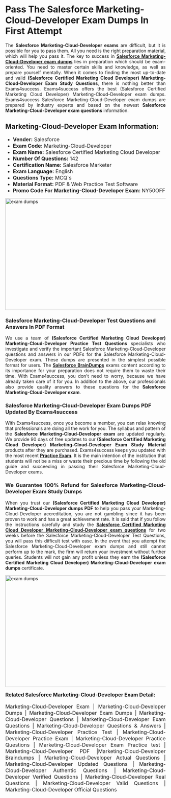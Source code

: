 <h1><strong><strong>Pass The Salesforce Marketing-Cloud-Developer Exam Dumps In First Attempt</strong></strong></h1> <p style="text-align:justify">The <strong>Salesforce Marketing-Cloud-Developer exams</strong> are difficult, but it is possible for you to pass them. All you need is the right preparation material, which will help you pass it. The key to success in <a href="https://www.exams4success.com/salesforce/marketing-cloud-developer-pdf-exam-dumps"><strong>Salesforce Marketing-Cloud-Developer exam dumps</strong></a> lies in preparation which should be exam-oriented. You need to master certain skills and knowledge, as well as prepare yourself mentally. When it comes to finding the most up-to-date and valid <strong>(Salesforce Certified Marketing Cloud Developer) Marketing-Cloud-Developer Exam Study Questions</strong>, there is nothing better than Exams4success. Exams4success offers the best (Salesforce Certified Marketing Cloud Developer) Marketing-Cloud-Developer exam dumps. Exams4success Salesforce Marketing-Cloud-Developer exam dumps are prepared by industry experts and based on the newest <strong>Salesforce Marketing-Cloud-Developer exam questions</strong> information.</p> <h2><strong><strong>Marketing-Cloud-Developer Exam Information:</strong></strong></h2> <ul> <li><span style="font-size:16px"><strong>Vender:</strong> Salesforce</span></li> <li><span style="font-size:16px"><strong>Exam Code:</strong> Marketing-Cloud-Developer</span></li> <li><span style="font-size:16px"><strong>Exam Name:</strong> Salesforce Certified Marketing Cloud Developer</span></li> <li><span style="font-size:16px"><strong>Number Of Questions:</strong> 142</span></li> <li><span style="font-size:16px"><strong>Certification Name:</strong> Salesforce Marketer</span></li> <li><span style="font-size:16px"><strong>Exam Language:</strong> English</span></li> <li><span style="font-size:16px"><strong>Questions Type:</strong> MCQ`s</span></li> <li><span style="font-size:16px"><strong>Material Format:</strong> PDF & Web Practice Test Software</span></li> <li><span style="font-size:16px"><strong>Promo Code For Marketing-Cloud-Developer Exam: </strong>NY50OFF</span></li> </ul> <p><a href="https://www.exams4success.com/salesforce/marketing-cloud-developer-pdf-exam-dumps" rel="no-follow"><img alt="exam dumps" src="https://www.certcollections.com/uploads/content/infrist1.png" style="height:350px; width:750px" /></a></p> <h3><strong>Salesforce Marketing-Cloud-Developer Test Questions and Answers In PDF Format</strong></h3> <p style="text-align:justify">We use a team of <strong>(Salesforce Certified Marketing Cloud Developer) Marketing-Cloud-Developer Practice Test Questions</strong> specialists who investigate and verify the important Salesforce Marketing-Cloud-Developer questions and answers in our PDFs for the Salesforce Marketing-Cloud-Developer exam. These dumps are presented in the simplest possible format for users. The <a href="https://www.exams4success.com/salesforce-exam-dumps"><strong>Salesforce BrainDumps</strong></a> exams content according to its importance for your preparation does not require them to waste their time. With Exams4success, you don't need to worry, because we have already taken care of it for you. In addition to the above, our professionals also provide quality answers to these questions for the<strong> Salesforce Marketing-Cloud-Developer exam</strong>.</p> <h3><strong> Salesforce Marketing-Cloud-Developer Exam Dumps PDF Updated By Exams4success</strong></h3> <p style="text-align:justify">With Exams4success, once you become a member, you can relax knowing that professionals are doing all the work for you. The syllabus and pattern of the <strong>Salesforce Marketing-Cloud-Developer exam </strong>are updated regularly. We provide 90 days of free updates to our <strong>(Salesforce Certified Marketing Cloud Developer) Marketing-Cloud-Developer Exam Study Material</strong> products after they are purchased. Exams4success keeps you updated with the most recent <a href="https://www.exams4success.com/"><strong>Practice Exam</strong></a>. It is the main intention of the institution that students will not be a miss or waste their precious time by following the old guide and succeeding in passing their Salesforce Marketing-Cloud-Developer exams.</p> <h3 style="text-align:justify"><strong>We Guarantee 100% Refund for Salesforce Marketing-Cloud-Developer Exam Study Dumps</strong></h3> <p style="text-align:justify">When you trust our <strong>(Salesforce Certified Marketing Cloud Developer) Marketing-Cloud-Developer dumps PDF</strong> to help you pass your Marketing-Cloud-Developer accreditation, you are not gambling since it has been proven to work and has a great achievement rate. It is said that if you follow the instructions carefully and study the <a href="https://www.exams4success.com/salesforce/marketing-cloud-developer-pdf-exam-dumps"><strong>Salesforce Certified Marketing Cloud Developer Marketing-Cloud-Developer exam questions</strong></a> for two weeks before the Salesforce Marketing-Cloud-Developer Test Questions, you will pass this difficult test with ease. In the event that you attempt the Salesforce Marketing-Cloud-Developer exam dumps and still cannot perform up to the mark, the firm will return your investment without further queries. Students will not gain any profit unless they earn the <strong>(Salesforce Certified Marketing Cloud Developer) Marketing-Cloud-Developer exam dumps</strong> certificate.</p> <p style="text-align:justify"><a href="https://www.exams4success.com/salesforce/marketing-cloud-developer-pdf-exam-dumps" rel="no-follow"><img alt="exam dumps" src="https://www.certcollections.com/uploads/content/free_demo1.png" style="height:350px; width:750px" /></a></p> <p style="text-align:justify"><span style="font-size:16px"><strong>Related Salesforce Marketing-Cloud-Developer Exam Detail:</strong></span><br /> <br /> <span style="font-size:16px">Marketing-Cloud-Developer Exam | Marketing-Cloud-Developer Dumps | Marketing-Cloud-Developer Exam Dumps | Marketing-Cloud-Developer Questions | Marketing-Cloud-Developer Exam Questions | Marketing-Cloud-Developer Questions & Answers | Marketing-Cloud-Developer Practice Test | Marketing-Cloud-Developer Practice Exam | Marketing-Cloud-Developer Practice Questions | Marketing-Cloud-Developer Exam Practice test | Marketing-Cloud-Developer PDF |Marketing-Cloud-Developer Braindumps | Marketing-Cloud-Developer Actual Questions | Marketing-Cloud-Developer Updated Questions | Marketing-Cloud-Developer Authentic Questions | Marketing-Cloud-Developer Verified Questions | Marketing-Cloud-Developer Real Questions | Marketing-Cloud-Developer Valid Questions | Marketing-Cloud-Developer Official Questions</span></p>
